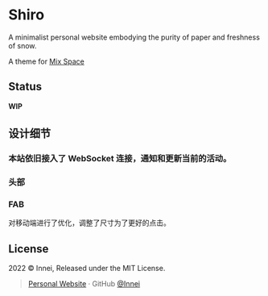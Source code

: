 # Shiro

A minimalist personal website embodying the purity of paper and freshness of snow.

A theme for [Mix Space](https://github.com/mx-space)

## Status

**WIP**

## 设计细节

### 本站依旧接入了 WebSocket 连接，通知和更新当前的活动。

### 头部



### FAB

对移动端进行了优化，调整了尺寸为了更好的点击。

## License

2022 © Innei, Released under the MIT License.

> [Personal Website](https://innei.in/) · GitHub [@Innei](https://github.com/innei/)